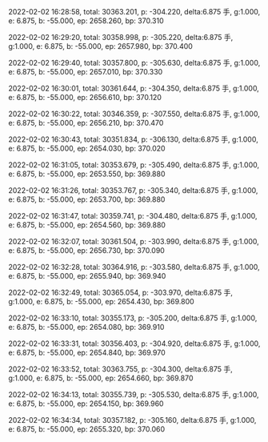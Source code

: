 2022-02-02 16:28:58, total: 30363.201, p: -304.220, delta:6.875 手, g:1.000, e: 6.875, b: -55.000, ep: 2658.260, bp: 370.310

2022-02-02 16:29:20, total: 30358.998, p: -305.220, delta:6.875 手, g:1.000, e: 6.875, b: -55.000, ep: 2657.980, bp: 370.400

2022-02-02 16:29:40, total: 30357.800, p: -305.630, delta:6.875 手, g:1.000, e: 6.875, b: -55.000, ep: 2657.010, bp: 370.330

2022-02-02 16:30:01, total: 30361.644, p: -304.350, delta:6.875 手, g:1.000, e: 6.875, b: -55.000, ep: 2656.610, bp: 370.120

2022-02-02 16:30:22, total: 30346.359, p: -307.550, delta:6.875 手, g:1.000, e: 6.875, b: -55.000, ep: 2656.210, bp: 370.470

2022-02-02 16:30:43, total: 30351.834, p: -306.130, delta:6.875 手, g:1.000, e: 6.875, b: -55.000, ep: 2654.030, bp: 370.020

2022-02-02 16:31:05, total: 30353.679, p: -305.490, delta:6.875 手, g:1.000, e: 6.875, b: -55.000, ep: 2653.550, bp: 369.880

2022-02-02 16:31:26, total: 30353.767, p: -305.340, delta:6.875 手, g:1.000, e: 6.875, b: -55.000, ep: 2653.700, bp: 369.880

2022-02-02 16:31:47, total: 30359.741, p: -304.480, delta:6.875 手, g:1.000, e: 6.875, b: -55.000, ep: 2654.560, bp: 369.880

2022-02-02 16:32:07, total: 30361.504, p: -303.990, delta:6.875 手, g:1.000, e: 6.875, b: -55.000, ep: 2656.730, bp: 370.090

2022-02-02 16:32:28, total: 30364.916, p: -303.580, delta:6.875 手, g:1.000, e: 6.875, b: -55.000, ep: 2655.940, bp: 369.940

2022-02-02 16:32:49, total: 30365.054, p: -303.970, delta:6.875 手, g:1.000, e: 6.875, b: -55.000, ep: 2654.430, bp: 369.800

2022-02-02 16:33:10, total: 30355.173, p: -305.200, delta:6.875 手, g:1.000, e: 6.875, b: -55.000, ep: 2654.080, bp: 369.910

2022-02-02 16:33:31, total: 30356.403, p: -304.920, delta:6.875 手, g:1.000, e: 6.875, b: -55.000, ep: 2654.840, bp: 369.970

2022-02-02 16:33:52, total: 30363.755, p: -304.300, delta:6.875 手, g:1.000, e: 6.875, b: -55.000, ep: 2654.660, bp: 369.870

2022-02-02 16:34:13, total: 30355.739, p: -305.530, delta:6.875 手, g:1.000, e: 6.875, b: -55.000, ep: 2654.150, bp: 369.960

2022-02-02 16:34:34, total: 30357.182, p: -305.160, delta:6.875 手, g:1.000, e: 6.875, b: -55.000, ep: 2655.320, bp: 370.060
